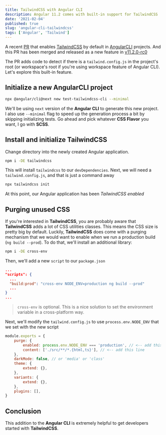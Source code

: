 ```yaml
---
title: TailwindCSS with Angular CLI
description: Angular 11.2 comes with built-in support for TailwindCSS
date: '2021-02-04'
published: true
slug: 'angular-cli-tailwindcss'
tags: ['Angular', 'Tailwind']
---
```


A recent [PR](https://github.com/angular/angular-cli/commit/73b409881f71a8235769a345356dcde3c568d0c3) that enables 
[TailwindCSS](https://tailwindcss.com) by default in [AngularCLI](https://cli.angular.io) projects. And this PR has been merged and released as a new feature in [v11.2.0-rc0](https://github.com/angular/angular-cli/releases/tag/v11.2.0-rc.0)

The PR adds code to detect if there is a `tailwind.config.js` in the project's root (or workspace's root if you're using workspace feature of Angular CLI). Let's explore this built-in feature.

## Initialize a new AngularCLI project

```bash
npx @angular/cli@next new test-tailwindcss-cli --minimal
```

We'll be using `next` version of the **Angular CLI** to generate this new project. I also use `--minimal` flag to 
speed up the generation process a bit by skipping initializing tests. Go ahead and pick whatever **CSS Flavor** you want, I go with **SCSS**.

## Install and initialize TailwindCSS

Change directory into the newly created Angular application.

```bash
npm i -DE tailwindcss
```

This will install `tailwindcss` to our `devDependencies`. Next, we will need a `tailwind.config.js`, and that is just a command away

```bash
npx tailwindcss init
```

At this point, our Angular application has been *TailwindCSS enabled*

## Purging unused CSS

If you're interested in **TailwindCSS**, you are probably aware that **TailwindCSS** adds a lot of CSS utilities classes. This means the CSS size is pretty big by default. Luckily, **TailwindCSS** does come with a purging mechanism that we would want to enable when we run a production build (`ng build --prod`). To do that, we'll install an additional library:

```bash
npm i -DE cross-env
```

Then, we'll add a new `script` to our `package.json`

```json
...
"scripts": {
  ...
  "build:prod": "cross-env NODE_ENV=production ng build --prod"
  ...
}
...
```

> `cross-env` is optional. This is a nice solution to set the environment variable in a cross-platform way.

Next, we'll modify the `tailwind.config.js` to use `process.env.NODE_ENV` that we set with the new script

```js
module.exports = {
    purge: {
        enabled: process.env.NODE_ENV === 'production', // <-- add this line
        content: ['./src/**/*.{html,ts}'], // <-- add this line
    },
    darkMode: false, // or 'media' or 'class'
    theme: {
        extend: {},
    },
    variants: {
        extend: {},
    },
    plugins: [],
}
```

## Conclusion

This addition to the **Angular CLI** is extremely helpful to get developers started with **TailwindCSS**.
